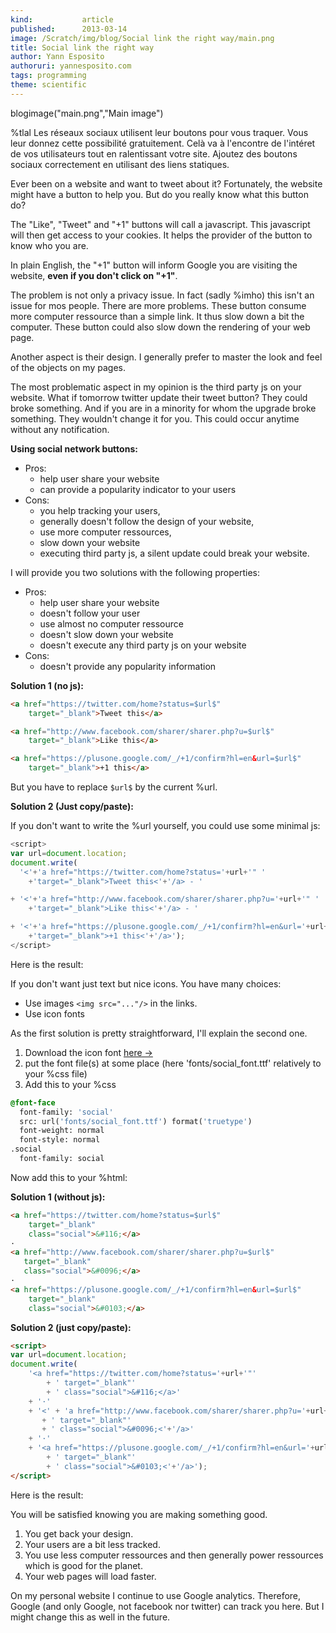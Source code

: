 ```yaml
---
kind:           article
published:      2013-03-14
image: /Scratch/img/blog/Social link the right way/main.png
title: Social link the right way
author: Yann Esposito
authoruri: yannesposito.com
tags: programming
theme: scientific
---
```

blogimage("main.png","Main image")

<div class="intro">


%tlal Les réseaux sociaux utilisent leur boutons pour vous traquer.
Vous leur donnez cette possibilité gratuitement.
Celà va à l'encontre de l'intéret de vos utilisateurs tout en ralentissant votre site.
Ajoutez des boutons sociaux correctement en utilisant des liens statiques.

</div>

Ever been on a website and want to tweet about it?
Fortunately, the website might have a button to help you.
But do you really know what this button do?

The "Like", "Tweet" and "+1" buttons will call a javascript.
This javascript will then get access to your cookies.
It helps the provider of the button to know who you are.

In plain English, the "+1" button will inform Google
you are visiting the website, **even if you don't click on "+1"**.

The problem is not only a privacy issue.
In fact (sadly %imho) this isn't an issue for mos people.
There are more problems.
These button consume more computer ressource than a simple link.
It thus slow down a bit the computer.
These button could also slow down the rendering of your web page.

Another aspect is their design.
I generally prefer to master the look and feel of the objects on my pages.

The most problematic aspect in my opinion is the third party js on your website.
What if tomorrow twitter update their tweet button?
They could broke something.
And if you are in a minority for whom the upgrade broke something.
They wouldn't change it for you.
This could occur anytime without any notification.

**Using social network buttons:**

- Pros:
    - help user share your website
    - can provide a popularity indicator to your users
- Cons:
    - you help tracking your users,
    - generally doesn't follow the design of your website,
    - use more computer ressources,
    - slow down your website
    - executing third party js, a silent update could break your website.

I will provide you two solutions with the following properties:

- Pros:
    - help user share your website
    - doesn't follow your user
    - use almost no computer ressource
    - doesn't slow down your website
    - doesn't execute any third party js on your website
- Cons:
    - doesn't provide any popularity information

**Solution 1 (no js):**

``` html
<a href="https://twitter.com/home?status=$url$"
    target="_blank">Tweet this</a>

<a href="http://www.facebook.com/sharer/sharer.php?u=$url$"
    target="_blank">Like this</a>

<a href="https://plusone.google.com/_/+1/confirm?hl=en&url=$url$"
    target="_blank">+1 this</a>
```
But you have to replace `$url$` by the current %url.

**Solution 2 (Just copy/paste):**

If you don't want to write the %url yourself, you could use some minimal js:

``` js
<script>
var url=document.location;
document.write(
  '<'+'a href="https://twitter.com/home?status='+url+'" '
    +'target="_blank">Tweet this<'+'/a> - '

+ '<'+'a href="http://www.facebook.com/sharer/sharer.php?u='+url+'" '
    +'target="_blank">Like this<'+'/a> - '

+ '<'+'a href="https://plusone.google.com/_/+1/confirm?hl=en&url='+url+'" '
    +'target="_blank">+1 this<'+'/a>');
</script>
```

Here is the result:

<div style="text-align:center">
<script>
var url=document.location;
document.write(
  '<'+'a href="https://twitter.com/home?status='+url+'" '
    +'target="_blank">Tweet this<'+'/a> - '

+ '<'+'a href="http://www.facebook.com/sharer/sharer.php?u='+url+'" '
    +'target="_blank">Like this<'+'/a> - '

+ '<'+'a href="https://plusone.google.com/_/+1/confirm?hl=en&url='+url+'" '
    +'target="_blank">+1 this<'+'/a>');
</script>
</div>

If you don't want just text but nice icons.
You have many choices:

- Use images `<img src="..."/>` in the links.
- Use icon fonts

As the first solution is pretty straightforward, I'll explain the second one.

1. Download the icon font [here →](http://blog.martianwabbit.com/post/4344642365.html)
2. put the font file(s) at some place (here 'fonts/social_font.ttf' relatively to your %css file)
3. Add this to your %css

``` css
@font-face
  font-family: 'social'
  src: url('fonts/social_font.ttf') format('truetype')
  font-weight: normal
  font-style: normal
.social
  font-family: social
```

Now add this to your %html:

**Solution 1 (without js):**

``` html
<a href="https://twitter.com/home?status=$url$"
    target="_blank"
    class="social">&#116;</a>
·
<a href="http://www.facebook.com/sharer/sharer.php?u=$url$"
   target="_blank"
   class="social">&#0096;</a>
·
<a href="https://plusone.google.com/_/+1/confirm?hl=en&url=$url$"
    target="_blank"
    class="social">&#0103;</a>
```

**Solution 2 (just copy/paste):**

``` html
<script>
var url=document.location;
document.write(
    '<a href="https://twitter.com/home?status='+url+'"'
        + ' target="_blank"'
        + ' class="social">&#116;</a>'
    + '·'
    + '<' + 'a href="http://www.facebook.com/sharer/sharer.php?u='+url+'"'
       + ' target="_blank"'
       + ' class="social">&#0096;<'+'/a>'
    + '·'
    + '<a href="https://plusone.google.com/_/+1/confirm?hl=en&url='+url+'"'
        + ' target="_blank"'
        + ' class="social">&#0103;<'+'/a>');
</script>
```

Here is the result: <span style="font-size: 2em"><script>
document.write(
    '<a href="https://twitter.com/home?status='+url+'"'
        + ' target="_blank"'
        + ' class="social">&#116;</a>'
    + '·'
    + '<' + 'a href="http://www.facebook.com/sharer/sharer.php?u='+url+'"'
       + ' target="_blank"'
       + ' class="social">&#0096;<'+'/a>'
    + '·'
    + '<a href="https://plusone.google.com/_/+1/confirm?hl=en&url='+url+'"'
        + ' target="_blank"'
        + ' class="social">&#0103;<'+'/a>');
</script></span>

You will be satisfied knowing you are making something good.

1. You get back your design.
2. Your users are a bit less tracked.
3. You use less computer ressources and then generally power ressources which is good for the planet.
4. Your web pages will load faster.

On my personal website I continue to use Google analytics.
Therefore, Google (and only Google, not facebook nor twitter) can track you here.
But I might change this as well in the future.

